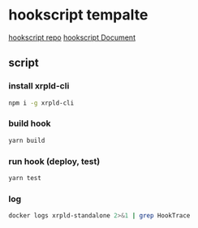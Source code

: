 # hookscript tempalte

[hookscript repo](https://github.com/XRPL-Labs/hookscript/tree/main)
[hookscript Document](https://github.com/XRPL-Labs/hookscript/blob/main/DOC.md)

## script

### install xrpld-cli

```bash
npm i -g xrpld-cli
```

### build hook

```bash
yarn build
```

### run hook (deploy, test)

```bash
yarn test
```

### log

```bash
docker logs xrpld-standalone 2>&1 | grep HookTrace
```
